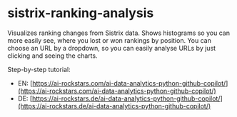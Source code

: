 # sistrix-ranking-analysis
Visualizes ranking changes from Sistrix data. 
Shows histograms so you can more easily see, where you lost or won rankings by position. 
You can choose an URL by a dropdown, so you can easily analyse URLs by just clicking and seeing the charts.

Step-by-step tutorial:

- EN: [https://ai-rockstars.com/ai-data-analytics-python-github-copilot/](https://ai-rockstars.com/ai-data-analytics-python-github-copilot/)
- DE: [https://ai-rockstars.de/ai-data-analytics-python-github-copilot/](https://ai-rockstars.de/ai-data-analytics-python-github-copilot/)
